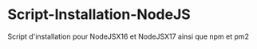 # Script-Installation-NodeJS

Script d'installation pour NodeJSX16 et NodeJSX17 ainsi que npm et pm2
